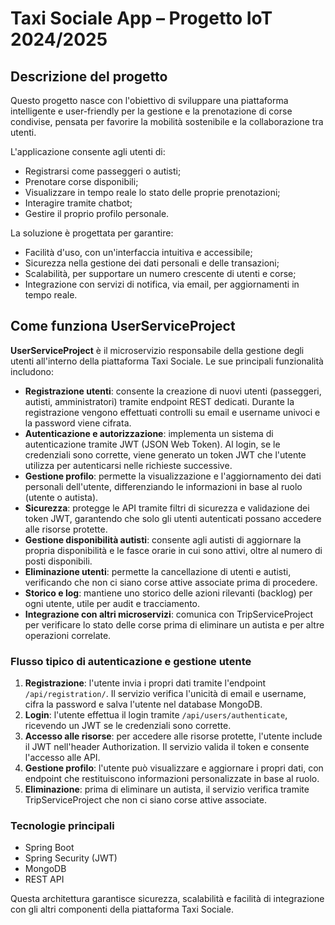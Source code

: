 # Taxi Sociale App – Progetto IoT 2024/2025

## Descrizione del progetto

Questo progetto nasce con l'obiettivo di sviluppare una piattaforma intelligente e user-friendly per la gestione e la prenotazione di corse condivise, pensata per favorire la mobilità sostenibile e la collaborazione tra utenti.

L'applicazione consente agli utenti di:

- Registrarsi come passeggeri o autisti;
- Prenotare corse disponibili;
- Visualizzare in tempo reale lo stato delle proprie prenotazioni;
- Interagire tramite chatbot;
- Gestire il proprio profilo personale.

La soluzione è progettata per garantire:

- Facilità d'uso, con un'interfaccia intuitiva e accessibile;
- Sicurezza nella gestione dei dati personali e delle transazioni;
- Scalabilità, per supportare un numero crescente di utenti e corse;
- Integrazione con servizi di notifica, via email, per aggiornamenti in tempo reale.

## Come funziona UserServiceProject

**UserServiceProject** è il microservizio responsabile della gestione degli utenti all'interno della piattaforma Taxi Sociale. Le sue principali funzionalità includono:

- **Registrazione utenti**: consente la creazione di nuovi utenti (passeggeri, autisti, amministratori) tramite endpoint REST dedicati. Durante la registrazione vengono effettuati controlli su email e username univoci e la password viene cifrata.
- **Autenticazione e autorizzazione**: implementa un sistema di autenticazione tramite JWT (JSON Web Token). Al login, se le credenziali sono corrette, viene generato un token JWT che l'utente utilizza per autenticarsi nelle richieste successive.
- **Gestione profilo**: permette la visualizzazione e l'aggiornamento dei dati personali dell'utente, differenziando le informazioni in base al ruolo (utente o autista).
- **Sicurezza**: protegge le API tramite filtri di sicurezza e validazione dei token JWT, garantendo che solo gli utenti autenticati possano accedere alle risorse protette.
- **Gestione disponibilità autisti**: consente agli autisti di aggiornare la propria disponibilità e le fasce orarie in cui sono attivi, oltre al numero di posti disponibili.
- **Eliminazione utenti**: permette la cancellazione di utenti e autisti, verificando che non ci siano corse attive associate prima di procedere.
- **Storico e log**: mantiene uno storico delle azioni rilevanti (backlog) per ogni utente, utile per audit e tracciamento.
- **Integrazione con altri microservizi**: comunica con TripServiceProject per verificare lo stato delle corse prima di eliminare un autista e per altre operazioni correlate.

### Flusso tipico di autenticazione e gestione utente

1. **Registrazione**: l'utente invia i propri dati tramite l'endpoint `/api/registration/`. Il servizio verifica l'unicità di email e username, cifra la password e salva l'utente nel database MongoDB.
2. **Login**: l'utente effettua il login tramite `/api/users/authenticate`, ricevendo un JWT se le credenziali sono corrette.
3. **Accesso alle risorse**: per accedere alle risorse protette, l'utente include il JWT nell'header Authorization. Il servizio valida il token e consente l'accesso alle API.
4. **Gestione profilo**: l'utente può visualizzare e aggiornare i propri dati, con endpoint che restituiscono informazioni personalizzate in base al ruolo.
5. **Eliminazione**: prima di eliminare un autista, il servizio verifica tramite TripServiceProject che non ci siano corse attive associate.

### Tecnologie principali
- Spring Boot
- Spring Security (JWT)
- MongoDB
- REST API

Questa architettura garantisce sicurezza, scalabilità e facilità di integrazione con gli altri componenti della piattaforma Taxi Sociale.